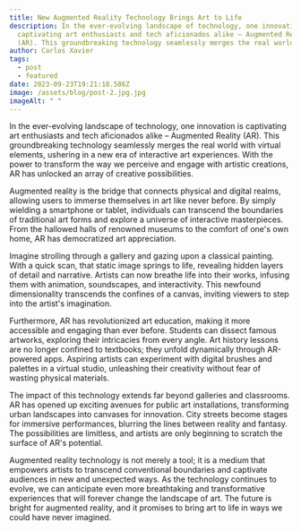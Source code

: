 ```yaml
---
title: New Augmented Reality Technology Brings Art to Life
description: In the ever-evolving landscape of technology, one innovation is
  captivating art enthusiasts and tech aficionados alike – Augmented Reality
  (AR). This groundbreaking technology seamlessly merges the real world with...
author: Carlos Xavier
tags:
  - post
  - featured
date: 2023-09-23T19:21:18.586Z
image: /assets/blog/post-2.jpg.jpg
imageAlt: " "
---
```

<!--StartFragment-->

In the ever-evolving landscape of technology, one innovation is captivating art enthusiasts and tech aficionados alike – Augmented Reality (AR). This groundbreaking technology seamlessly merges the real world with virtual elements, ushering in a new era of interactive art experiences. With the power to transform the way we perceive and engage with artistic creations, AR has unlocked an array of creative possibilities.

Augmented reality is the bridge that connects physical and digital realms, allowing users to immerse themselves in art like never before. By simply wielding a smartphone or tablet, individuals can transcend the boundaries of traditional art forms and explore a universe of interactive masterpieces. From the hallowed halls of renowned museums to the comfort of one's own home, AR has democratized art appreciation.

Imagine strolling through a gallery and gazing upon a classical painting. With a quick scan, that static image springs to life, revealing hidden layers of detail and narrative. Artists can now breathe life into their works, infusing them with animation, soundscapes, and interactivity. This newfound dimensionality transcends the confines of a canvas, inviting viewers to step into the artist's imagination.

Furthermore, AR has revolutionized art education, making it more accessible and engaging than ever before. Students can dissect famous artworks, exploring their intricacies from every angle. Art history lessons are no longer confined to textbooks; they unfold dynamically through AR-powered apps. Aspiring artists can experiment with digital brushes and palettes in a virtual studio, unleashing their creativity without fear of wasting physical materials.

The impact of this technology extends far beyond galleries and classrooms. AR has opened up exciting avenues for public art installations, transforming urban landscapes into canvases for innovation. City streets become stages for immersive performances, blurring the lines between reality and fantasy. The possibilities are limitless, and artists are only beginning to scratch the surface of AR's potential.

Augmented reality technology is not merely a tool; it is a medium that empowers artists to transcend conventional boundaries and captivate audiences in new and unexpected ways. As the technology continues to evolve, we can anticipate even more breathtaking and transformative experiences that will forever change the landscape of art. The future is bright for augmented reality, and it promises to bring art to life in ways we could have never imagined.

<!--EndFragment-->